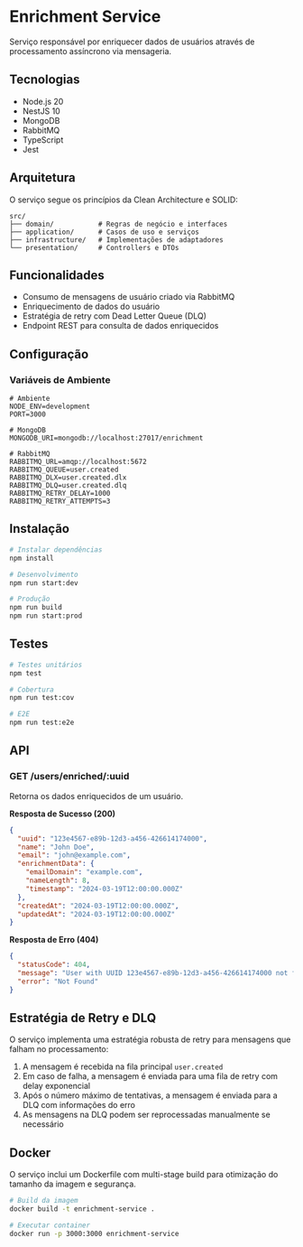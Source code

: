 # Enrichment Service

Serviço responsável por enriquecer dados de usuários através de processamento assíncrono via mensageria.

## Tecnologias

- Node.js 20
- NestJS 10
- MongoDB
- RabbitMQ
- TypeScript
- Jest

## Arquitetura

O serviço segue os princípios da Clean Architecture e SOLID:

```
src/
├── domain/           # Regras de negócio e interfaces
├── application/      # Casos de uso e serviços
├── infrastructure/   # Implementações de adaptadores
└── presentation/     # Controllers e DTOs
```

## Funcionalidades

- Consumo de mensagens de usuário criado via RabbitMQ
- Enriquecimento de dados do usuário
- Estratégia de retry com Dead Letter Queue (DLQ)
- Endpoint REST para consulta de dados enriquecidos

## Configuração

### Variáveis de Ambiente

```env
# Ambiente
NODE_ENV=development
PORT=3000

# MongoDB
MONGODB_URI=mongodb://localhost:27017/enrichment

# RabbitMQ
RABBITMQ_URL=amqp://localhost:5672
RABBITMQ_QUEUE=user.created
RABBITMQ_DLX=user.created.dlx
RABBITMQ_DLQ=user.created.dlq
RABBITMQ_RETRY_DELAY=1000
RABBITMQ_RETRY_ATTEMPTS=3
```

## Instalação

```bash
# Instalar dependências
npm install

# Desenvolvimento
npm run start:dev

# Produção
npm run build
npm run start:prod
```

## Testes

```bash
# Testes unitários
npm test

# Cobertura
npm run test:cov

# E2E
npm run test:e2e
```

## API

### GET /users/enriched/:uuid

Retorna os dados enriquecidos de um usuário.

**Resposta de Sucesso (200)**
```json
{
  "uuid": "123e4567-e89b-12d3-a456-426614174000",
  "name": "John Doe",
  "email": "john@example.com",
  "enrichmentData": {
    "emailDomain": "example.com",
    "nameLength": 8,
    "timestamp": "2024-03-19T12:00:00.000Z"
  },
  "createdAt": "2024-03-19T12:00:00.000Z",
  "updatedAt": "2024-03-19T12:00:00.000Z"
}
```

**Resposta de Erro (404)**
```json
{
  "statusCode": 404,
  "message": "User with UUID 123e4567-e89b-12d3-a456-426614174000 not found or not yet enriched",
  "error": "Not Found"
}
```

## Estratégia de Retry e DLQ

O serviço implementa uma estratégia robusta de retry para mensagens que falham no processamento:

1. A mensagem é recebida na fila principal `user.created`
2. Em caso de falha, a mensagem é enviada para uma fila de retry com delay exponencial
3. Após o número máximo de tentativas, a mensagem é enviada para a DLQ com informações do erro
4. As mensagens na DLQ podem ser reprocessadas manualmente se necessário

## Docker

O serviço inclui um Dockerfile com multi-stage build para otimização do tamanho da imagem e segurança.

```bash
# Build da imagem
docker build -t enrichment-service .

# Executar container
docker run -p 3000:3000 enrichment-service
```
